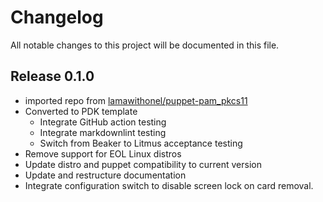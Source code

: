 # Changelog

All notable changes to this project will be documented in this file.

## Release 0.1.0

- imported repo from [lamawithonel/puppet-pam_pkcs11](https://github.com/lamawithonel/puppet-pam_pkcs11/tree/44abcfde924132ad40eeea94dcc97bc4c1bf60d0)
- Converted to PDK template
  - Integrate GitHub action testing
  - Integrate markdownlint testing
  - Switch from Beaker to Litmus acceptance testing
- Remove support for EOL Linux distros
- Update distro and puppet compatibility to current version
- Update and restructure documentation
- Integrate configuration switch to disable screen lock on card removal.
